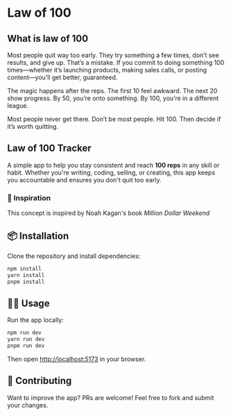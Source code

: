 # Law of 100

## What is law of 100

Most people quit way too early. They try something a few times, don’t see results, and give up. That’s a mistake. If you commit to doing something 100 times—whether it’s launching products, making sales calls, or posting content—you’ll get better, guaranteed.

The magic happens after the reps. The first 10 feel awkward. The next 20 show progress. By 50, you’re onto something. By 100, you’re in a different league.

Most people never get there. Don’t be most people. Hit 100. Then decide if it’s worth quitting.

## Law of 100 Tracker

A simple app to help you stay consistent and reach **100 reps** in any skill or habit. Whether you're writing, coding, selling, or creating, this app keeps you accountable and ensures you don't quit too early.

### 📖 Inspiration

This concept is inspired by Noah Kagan's book *Million Dollar Weekend*

## 📦 Installation

Clone the repository and install dependencies:

```bash
npm install
yarn install
pnpm install
```


## 🏃‍♂️ Usage

Run the app locally:

```bash
npm run dev
yarn run dev
pnpm run dev
```

Then open [http://localhost:5173](http://localhost:5173) in your browser.

## 📌 Contributing

Want to improve the app? PRs are welcome! Feel free to fork and submit your changes.